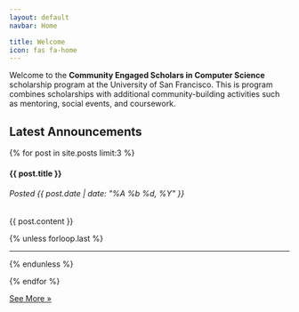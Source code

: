 ```yaml
---
layout: default
navbar: Home

title: Welcome
icon: fas fa-home
---
```


<p>Welcome to the <strong><span class="has-text-primary">Community Engaged Scholars</span> <span class="has-text-usf-gold">in</span> <span class="has-text-primary">Computer Science</span></strong> scholarship program at the University of San Francisco. This is program combines scholarships with additional community-building activities such as mentoring, social events, and coursework.</p>

<h2>Latest Announcements</h2>

{% for post in site.posts limit:3 %}

<h4 class="title">{{ post.title }}</h4>
<h6 class="subtitle has-text-grey has-text-weight-normal">
  Posted {{ post.date | date: "%A %b %d, %Y" }}
  <a href="{{ post.url }}"><i class="far fa-link"></i></a>
</h6>

{{ post.content }}

{% unless forloop.last %}<hr/>{% endunless %}

{% endfor %}

<a href="/posts/" class="button is-link">See More &raquo;</a>

